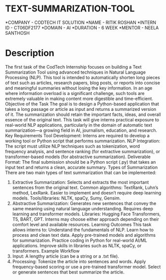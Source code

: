 # TEXT-SUMMARIZATION-TOOL
*COMPANY - CODTECH IT SOLUTION
*NAME - RITIK ROSHAN
*INTERN ID - CT06DF2177
*DOMAIN - AI
*DURATION - 6 WEEK
*MENTOR - NEELA SANTHOSH
# Description
The first task of the CodTech Internship focuses on building a Text Summarization Tool using advanced techniques in Natural Language Processing (NLP). This tool is intended to automatically shorten long pieces of text such as articles, research papers, blog posts, or reports into concise and meaningful summaries without losing the key information. In an age where information overload is a significant challenge, such tools are extremely valuable in making content more digestible and time-efficient.
Objective of the Task
The goal is to design a Python-based application that takes a long passage or article as input and returns a summarized version of it. The summarization should retain the important facts, ideas, and overall essence of the original text. This task will give interns practical exposure to real-world NLP applications, particularly in the domain of automatic text summarization—a growing field in AI, journalism, education, and research.
Key Requirements
Tool Development: Interns are required to develop a working tool or Python script that performs summarization.
NLP Integration: The script must utilize NLP techniques such as tokenization, word frequency analysis, and sentence ranking (for extractive summarization), or transformer-based models (for abstractive summarization).
Deliverable Format: The final submission should be a Python script (.py) that takes an input text and returns a clean, accurate summary.
Types of Summarization
There are two main types of text summarization that can be implemented:
1. Extractive Summarization:
Selects and extracts the most important sentences from the original text.
Common algorithms: TextRank, Luhn’s method, LexRank.
Easier to implement and doesn’t require deep learning models.
Tools/libraries: NLTK, spaCy, Sumy, Gensim.
2. Abstractive Summarization:
Generates new sentences that convey the same meaning using natural language understanding.
Requires deep learning and transformer models.
Libraries: Hugging Face Transformers, T5, BART, GPT.
Interns may choose either approach depending on their comfort level and available resources.
Learning Outcomes
This task allows interns to:
Understand the fundamentals of NLP.
Learn how to process and clean text data.
Apply pre-trained models and algorithms for summarization.
Practice coding in Python for real-world AI/ML applications.
Improve skills in libraries such as NLTK, spaCy, or transformers.
Example Workflow
1. Input: A lengthy article (can be a string or a .txt file).
2. Processing:
Tokenize the article into sentences and words.
Apply frequency-based scoring or use a pre-trained transformer model.
Select or generate sentences that best summarize the article.



